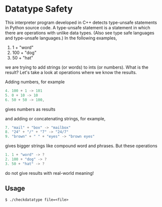 # Datatype Safety

This interpreter program developed in C++ detects type-unsafe statements in Python source code. A type-unsafe statement is a statement in which there are operations with unlike data types. (Also see type safe languages and type-unsafe languages.) In the following examples,

1. 1 + "word"
2. 100 + "dog"
3. 50 + "hat"

we are trying to add strings (or words) to ints (or numbers). What is the result?
Let's take a look at operations where we know the results.

Adding numbers, for example

```c++
4. 100 + 1 -> 101
5. 0 + 10 -> 10
6. 50 + 50 -> 100,
```

gives numbers as results

and adding or concatenating strings, for example,

```c++
7. "mail" + "box" -> "mailbox"
8. "24" + "/" + "7" -> "24/7"
9. "brown" + " " + "eyes" -> "brown eyes"
```

gives bigger strings like compound word and phrases.
But these operations

```c++
1. 1 + "word" -> ?
2. 100 + "dog" -> ?
3. 50 + "hat" -> ?
```

do not give results with real-world meaning!

## Usage
``` shell
$ ./checkdatatype file=<file>
```
